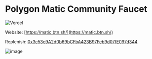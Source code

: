 # Polygon Matic Community Faucet
![Vercel](https://vercelbadge.vercel.app/api/Zaydme/polygon-faucet)


Website: [https://matic.btn.sh/](https://matic.btn.sh/)

Replenish:
[0x3c53c9A2d0b69bCFbA423B97Feb9d07fE097d344](https://polygonscan.com/address/0x3c53c9A2d0b69bCFbA423B97Feb9d07fE097d344)

![image](https://user-images.githubusercontent.com/46847212/153722063-ce94322b-a3f6-4b21-a10e-d968a705ceee.png)
